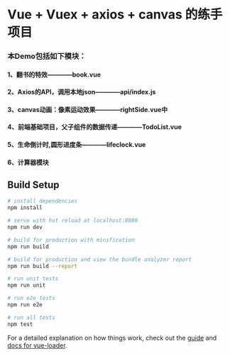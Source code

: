 # Vue + Vuex + axios + canvas 的练手项目

### 本Demo包括如下模块：

#### 1、翻书的特效————book.vue<br>
#### 2、Axios的API，调用本地json————api/index.js<br>
#### 3、canvas动画：像素运动效果————rightSide.vue中<br>
#### 4、前端基础项目，父子组件的数据传递————TodoList.vue<br>
#### 5、生命倒计时,圆形进度条————lifeclock.vue<br>
#### 6、计算器模块<br>

> 

## Build Setup

``` bash
# install dependencies
npm install

# serve with hot reload at localhost:8080
npm run dev

# build for production with minification
npm run build

# build for production and view the bundle analyzer report
npm run build --report

# run unit tests
npm run unit

# run e2e tests
npm run e2e

# run all tests
npm test
```

For a detailed explanation on how things work, check out the [guide](http://vuejs-templates.github.io/webpack/) and [docs for vue-loader](http://vuejs.github.io/vue-loader).
